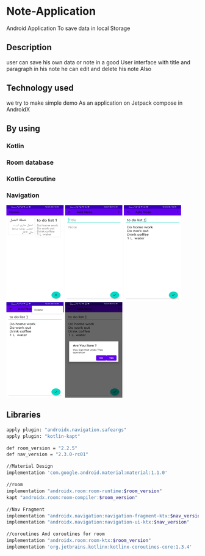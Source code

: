 # Note-Application 

Android Application To save data in local Storage


## Description

user can save his own data or note in a good User interface
with title and paragraph in his note he can edit and delete his note Also 


## Technology used
we try to make simple demo As an application on Jetpack compose in AndroidX  

## By using
### Kotlin
### Room database
### Kotlin Coroutine
### Navigation

<img src="images/02.jpg" height=250, width=150 >

<img src="images/03.jpg" height=250, width=150 >

<img src="images/04.jpg" height=250, width=150 >

<img src="images/05.jpg" height=250, width=150 >

<img src="images/06.jpg" height=250, width=150 >

## Libraries

```bash
apply plugin: "androidx.navigation.safeargs"
apply plugin: "kotlin-kapt"

```

```bash
def room_version = "2.2.5"
def nav_version = "2.3.0-rc01"
```

```bash
//Material Design
implementation 'com.google.android.material:material:1.1.0'
```

```bash
//room
implementation "androidx.room:room-runtime:$room_version"
kapt "androidx.room:room-compiler:$room_version"
```

```bash
//Nav Fragment
implementation "androidx.navigation:navigation-fragment-ktx:$nav_version"
implementation "androidx.navigation:navigation-ui-ktx:$nav_version"
```

```bash
//coroutines And coroutines for room
implementation "androidx.room:room-ktx:$room_version"
implementation 'org.jetbrains.kotlinx:kotlinx-coroutines-core:1.3.4'
```
